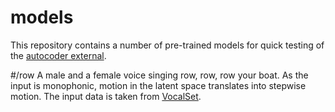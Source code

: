 # models

This repository contains a number of pre-trained models for quick testing of the [autocoder external](https://).

#/row 
A male and a female voice singing row, row, row your boat. 
As the input is monophonic, motion in the latent space translates into stepwise motion.
The input data is taken from [VocalSet](https://zenodo.org/record/1203819).
